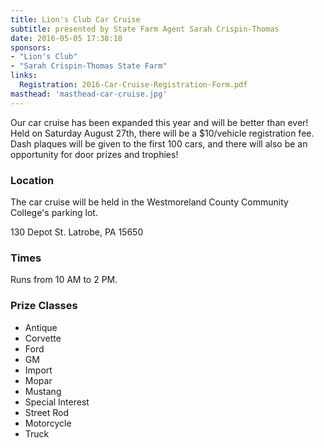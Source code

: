 ```yaml
---
title: Lion's Club Car Cruise
subtitle: presented by State Farm Agent Sarah Crispin-Thomas
date: 2016-05-05 17:38:18
sponsors:
- "Lion's Club"
- "Sarah Crispin-Thomas State Farm"
links:
  Registration: 2016-Car-Cruise-Registration-Form.pdf
masthead: 'masthead-car-cruise.jpg'
---
```

Our car cruise has been expanded this year and will be better than ever! Held on Saturday August 27th, there will be a $10/vehicle registration fee. Dash plaques will be given to the first 100 cars, and there will also be an opportunity for door prizes and trophies!

### Location

The car cruise will be held in the Westmoreland County Community College's parking lot.

130 Depot St.
Latrobe, PA 15650

### Times

Runs from 10 AM to 2 PM.

### Prize Classes

+ Antique
+ Corvette
+ Ford
+ GM
+ Import
+ Mopar
+ Mustang
+ Special Interest
+ Street Rod
+ Motorcycle
+ Truck
